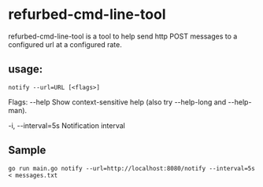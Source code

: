 # refurbed-cmd-line-tool

refurbed-cmd-line-tool is a tool to help send http POST messages to a configured url at a configured rate.

## usage: 
```
notify --url=URL [<flags>]
```

Flags:
--help Show context-sensitive help (also
try --help-long and --help-man).

-i, --interval=5s Notification interval

## Sample 
```
go run main.go notify --url=http://localhost:8080/notify --interval=5s < messages.txt
```
